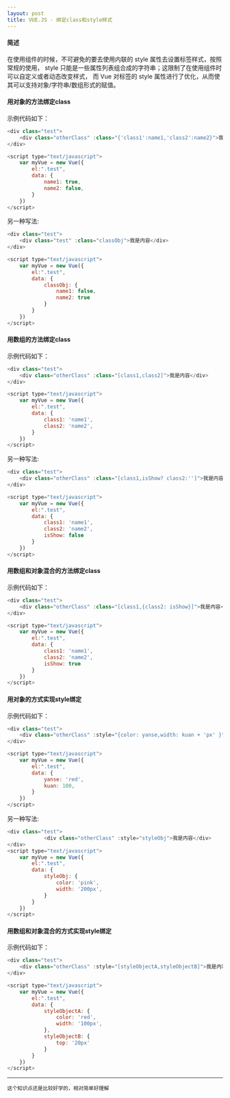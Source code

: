 ```yaml
---
layout: post
title: VUE.JS - 绑定class和style样式
---
```


#### 简述

在使用组件的时候，不可避免的要去使用内联的 style 属性去设置标签样式，按照常规的使用，
style 只能是一些属性列表组合成的字符串；这限制了在使用组件时可以自定义或者动态改变样式，
而 Vue 对标签的 style 属性进行了优化，从而使其可以支持对象/字符串/数组形式的赋值。

#### 用对象的方法绑定class

示例代码如下：

```javascript
<div class="test">
    <div class="otherClass" :class="{'class1':name1,'class2':name2}">我是内容</div>
</div>

<script type="text/javascript">
    var myVue = new Vue({
        el:".test",
        data: {
            name1: true,
            name2: false,
        }
    })
</script>
```

另一种写法:

```javascript
<div class="test">
    <div class="test" :class="classObj">我是内容</div>
</div>

<script type="text/javascript">
    var myVue = new Vue({
        el:".test",
        data: {
            classObj: {
                name1: false,
                name2: true
            }
        }
    })
</script>
```

#### 用数组的方法绑定class

示例代码如下：

```javascript
<div class="test">
    <div class="otherClass" :class="[class1,class2]">我是内容</div>
</div>

<script type="text/javascript">
    var myVue = new Vue({
        el:".test",
        data: {
            class1: 'name1',
            class2: 'name2',
        }
    })
</script>
```

另一种写法:

```javascript
<div class="test">
    <div class="otherClass" :class="[class1,isShow? class2:'']">我是内容</div>
</div>

<script type="text/javascript">
    var myVue = new Vue({
        el:".test",
        data: {
            class1: 'name1',
            class2: 'name2',
            isShow: false
        }
    })
</script>
```

#### 用数组和对象混合的方法绑定class

示例代码如下：

```javascript
<div class="test">
    <div class="otherClass" :class="[class1,{class2: isShow}]">我是内容</div>
</div>

<script type="text/javascript">
    var myVue = new Vue({
        el:".test",
        data: {
            class1: 'name1',
            class2: 'name2',
            isShow: true
        }
    })
</script>
```

#### 用对象的方式实现style绑定

示例代码如下：

```javascript
<div class="test">
    <div class="otherClass" :style="{color: yanse,width: kuan + 'px' }">我是内容</div>
</div>

<script type="text/javascript">
    var myVue = new Vue({
        el:".test",
        data: {
            yanse: 'red',
            kuan: 100,
        }
    })
</script>
```

另一种写法:

```javascript
<div class="test">
            <div class="otherClass" :style="styleObj">我是内容</div>
</div>
<script type="text/javascript">
    var myVue = new Vue({
        el:".test",
        data: {
            styleObj: {
                color: 'pink',
                width: '200px',
            }
        }
    })
</script>
```

#### 用数组和对象混合的方式实现style绑定

示例代码如下：

```javascript
<div class="test">
    <div class="otherClass" :style="[styleObjectA,styleObjectB]">我是内容</div>
</div>

<script type="text/javascript">
    var myVue = new Vue({
        el:".test",
        data: {
            styleObjectA: {
                color: 'red',
                width: '100px',
            },
            styleObjectB: {
                top: '20px'
            }
        }
    })
</script>
```


****
    这个知识点还是比较好学的，相对简单好理解